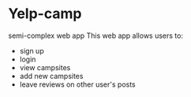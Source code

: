 # Yelp-camp
semi-complex web app
This web app allows users to:
- sign up 
- login 
- view campsites
- add new campsites 
- leave reviews on other user's posts
